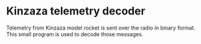 # Kinzaza telemetry decoder

Telemetry from Kinzaza model rocket is sent over the radio in binary format.
This small program is used to decode those messages.
